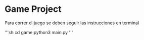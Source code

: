 # Game Project

Para correr el juego se deben seguir las instrucciones en terminal

'''sh
cd game
python3 main.py
'''
